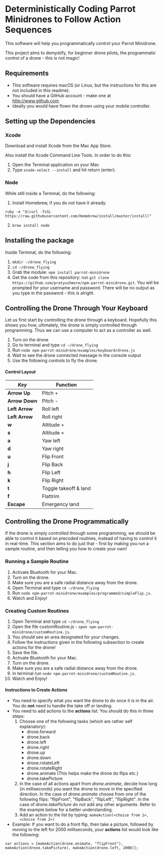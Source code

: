 # Deterministically Coding Parrot Minidrones to Follow Action Sequences

This software will help you programmatically control your Parrot Minidrone.

This project aims to demystify, for beginner drone pilots, the programmatic control of a drone - this is not magic!

## Requirements
- This software requires macOS (or Linux, but the instructions for this are not included in this readme).
- You should have a GitHub account - make one at http://www.github.com.
- Ideally you would have flown the drown using your mobile controller.

## Setting up the Dependencies

### Xcode

Download and install Xcode from the Mac App Store.

Also install the Xcode Command Line Tools. In order to do this:
1. Open the Terminal application on your Mac
2. Type `xcode-select --install` and hit return (enter).

### Node
While still inside a Terminal, do the following:

1. Install Homebrew, if you do not have it already.

```
ruby -e "$(curl -fsSL https://raw.githubusercontent.com/Homebrew/install/master/install)"
```
2. `brew install node`

## Installing the package

Inside Terminal, do the following:
1. `mkdir ~/drone_flying`
2. `cd ~/drone_flying`
3. Grab the module: `npm install parrot-minidrone`
4. Get the code from this repository: run `git clone https://github.com/pratyushmore/npm-parrot-minidrone.git`. You will be prompted for your username and password. There will be no output as you type in the password - this is alright.

## Controlling the Drone Through Your Keyboard
Let us first start by controlling the drone through a keyboard. Hopefully this shows you how, ultimately, the drone is simply controlled through programming. Thus we can use a computer to act as a controller as well.

1. Turn on the drone
2. Go to terminal and type `cd ~/drone_flying`
3. Run `node npm-parrot-minidrone/examples/keyboard/drone.js`
4. Wait to see the drone connected message in the console output
5. Use the following controls to fly the drone.

#### Control Layout
*Key* | Function
--- | ---
**Arrow Up** | Pitch +
**Arrow Down** | Pitch -
**Left Arrow** | Roll left
**Left Arrow** | Roll right
**w** | Altitude +
**s** | Altitude +
**a** | Yaw left
**d** | Yaw right
**u** | Flip Front
**j** | Flip Back
**h** | Flip Left
**k** | Flip Right
**t** | Toggle takeoff & land
**f** | Flattrim
**Escape** | Emergency land

## Controlling the Drone Programmatically

If the drone is simply controlled through some programming, we should be able to control it based on precoded routines, instead of having to control it in real-time. This section aims to do just that - first by making you run a sample routine, and then telling you how to create your own!

### Running a Sample Routine

1. Activate Bluetooth for your Mac.
2. Turn on the drone.
3. Make sure you are a safe radial distance away from the drone.
4. Open Terminal and type `cd ~/drone_flying`
5. Run `node npm-parrot-minidrone/examples/programmed/simpleFlip.js`.
6. Watch and Enjoy!

### Creating Custom Routines

1. Open Terminal and type `cd ~/drone_flying`
2. Open the file customRoutine.js - `open npm-parrot-minidrone/customRoutine.js`.
3. You should see an area designated for your changes.
4. Follow the instructions given in the following subsection to create actions for the drone!
5. Save the file.
6. Activate Bluetooth for your Mac.
7. Turn on the drone.
8. Make sure you are a safe radial distance away from the drone.
9. In terminal run `node npm-parrot-minidrone/customRoutine.js`.
10. Watch and Enjoy!

#### Instructions to Create Actions

* You need to specify what you want the drone to do once it is in the air. You do **not** need to handle the take off or landing.
* You need to add actions to the **actions** list. You should do this in three steps:
 	1. Choose one of the following tasks (which are rather self explanatory):
		* drone.forward
		* drone.back
		* drone.left
		* drone.right
		* drone.up
		* drone.down
		* drone.rotateLeft
		* drone.rotateRight
		* drone.animate (This helps make the drone do flips etc.)
		* drone.takePicture
	2. In the case of all actions apart from _drone.animate_, decide how long (in milliseconds) you want the drone to move in the specified direction. In the case of _drone.animate_ choose from one of the following flips: "flipFront", "flipBack", "flipLeft", "flipRight". In the case of _drone.takePicture_ do not add any other arguments. Refer to the example below for a better understanding.
	3. Add an action to the list by typing: `makeAction(<choice from 1>, <choice from 2>)`
* Example: If you want to do a front flip, then take a picture, followed by moving to the left for 2000 milliseconds, your **actions** list would look like the following:
```
var actions = [makeAction(drone.animate, "flipFront"), makeAction(drone.takePicture), makeAction(drone.left, 2000)];
```

